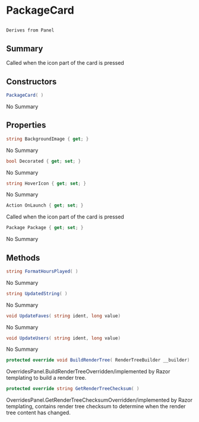 # PackageCard

## 
```c#
Derives from Panel
```

## Summary

Called when the icon part of the card is pressed
## Constructors

```c#
PackageCard( ) 
```
No Summary
## Properties

```c#
string BackgroundImage { get; } 
```
No Summary
```c#
bool Decorated { get; set; } 
```
No Summary
```c#
string HoverIcon { get; set; } 
```
No Summary
```c#
Action OnLaunch { get; set; } 
```
Called when the icon part of the card is pressed
```c#
Package Package { get; set; } 
```
No Summary
## Methods

```c#
string FormatHoursPlayed( ) 
```
No Summary
```c#
string UpdatedString( ) 
```
No Summary
```c#
void UpdateFaves( string ident, long value) 
```
No Summary
```c#
void UpdateUsers( string ident, long value) 
```
No Summary
```c#
protected override void BuildRenderTree( RenderTreeBuilder __builder) 
```
OverridesPanel.BuildRenderTreeOverridden/implemented by Razor templating to build a render tree.
```c#
protected override string GetRenderTreeChecksum( ) 
```
OverridesPanel.GetRenderTreeChecksumOverridden/implemented by Razor templating, contains render tree checksum to determine when the render tree content has changed.
